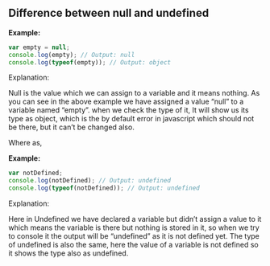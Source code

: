 ## Difference between null and undefined


**Example:**

```javascript
var empty = null;
console.log(empty); // Output: null
console.log(typeof(empty)); // Output: object
```

Explanation:

Null is the value which we can assign to a variable and it means nothing. As you can see in the above example we have assigned a value “null” to a variable named “empty”. when we check the type of it, It will show us its type as object, which is the by default error in javascript which should not be there, but it can’t be changed also. 


Where as,

**Example:**

```javascript
var notDefined;
console.log(notDefined); // Output: undefined
console.log(typeof(notDefined)); // Output: undefined
```

Explanation:

Here in Undefined we have declared a variable but didn’t assign a value to it which means the variable is there but nothing is stored in it, so when we try to console it the output will be “undefined” as it is not defined yet. The type of undefined is also the same, here the value of a variable is not defined so it shows the type also as undefined.
